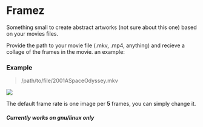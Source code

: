 # Framez
Something small to create abstract artworks (not sure about this one) based on your movies files.

Provide the path to your movie file (.mkv, .mp4, anything) and recieve a collage of the frames in the movie. an example:

### Example

> /path/to/file/2001ASpaceOdyssey.mkv

![](https://raw.githubusercontent.com/blackdead263/framez/master/2001_A_Space_Odyssey.jpg)

The default frame rate is one image per **5** frames, you can simply change it.

##### Currently works on gnu/linux only
